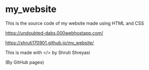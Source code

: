 # my_website

This is the source code of my website made using HTML and CSS

https://undoubted-dabs.000webhostapp.com/

https://shruti170901.github.io/my_website/

This is made with </> by Shruti Shreyasi

(By GitHub pages) 
